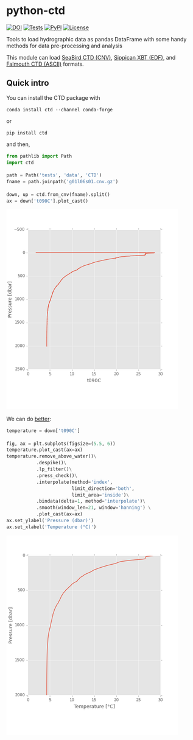 # python-ctd

[![DOI](https://zenodo.org/badge/DOI/10.5281/zenodo.11396.svg)](https://doi.org/10.5281/zenodo.11396)
[![Tests](https://github.com/pyoceans/python-ctd/actions/workflows/tests.yml/badge.svg)](https://github.com/pyoceans/python-ctd/actions/workflows/tests.yml)
[![PyPI](https://img.shields.io/pypi/v/ctd.svg?style=plastic)](https://pypi.python.org/pypi/ctd)
[![License](https://img.shields.io/badge/license-BSD--3--Clause-blue.svg?style=flat)](https://github.com/pyoceans/python-ctd/blob/main/LICENSE.txt)

Tools to load hydrographic data as pandas DataFrame with some handy methods for
data pre-processing and analysis

This module can load [SeaBird CTD (CNV)](https://www.seabird.com/software/SBEDataProcforWindows.htm),
[Sippican XBT (EDF)](https://www.lockheedmartin.com/en-us/products/oceanographic-instrumentation.html),
and [Falmouth CTD (ASCII)](https://www.falmouth.com/) formats.

## Quick intro

You can install the CTD package with

```shell
conda install ctd --channel conda-forge
```

or

```shell
pip install ctd
```


and then,

```python
from pathlib import Path
import ctd

path = Path('tests', 'data', 'CTD')
fname = path.joinpath('g01l06s01.cnv.gz')

down, up = ctd.from_cnv(fname).split()
ax = down['t090C'].plot_cast()
```

![Bad Processing](https://raw.githubusercontent.com/pyoceans/python-ctd/main/docs/readme_01.png)

We can do [better](https://www.go-ship.org/Manual/McTaggart_et_al_CTD.pdf):

```python
temperature = down['t090C']

fig, ax = plt.subplots(figsize=(5.5, 6))
temperature.plot_cast(ax=ax)
temperature.remove_above_water()\
           .despike()\
           .lp_filter()\
           .press_check()\
           .interpolate(method='index',
                        limit_direction='both',
                        limit_area='inside')\
           .bindata(delta=1, method='interpolate')\
           .smooth(window_len=21, window='hanning') \
           .plot_cast(ax=ax)
ax.set_ylabel('Pressure (dbar)')
ax.set_xlabel('Temperature (°C)')
```

![Good Processing](https://raw.githubusercontent.com/pyoceans/python-ctd/main/docs/readme_02.png)
